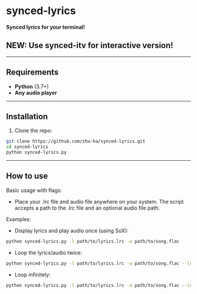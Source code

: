 # synced-lyrics

**Synced lyrics for your terminal!**

## NEW: Use synced-itv for interactive version!

---

## Requirements
- **Python** (3.7+)  
- **Any audio player** 

---

## Installation
1. Clone the repo:
```bash
git clone https://github.com/zhu-ha/synced-lyrics.git
cd synced-lyrics
python synced-lyrics.py
```

---


## How to use

Basic usage with flags:

- Place your .lrc file and audio file anywhere on your system. The script accepts a path to the .lrc file and an optional audio file path.

Examples:

- Display lyrics and play audio once (using SoX):
```bash
python synced-lyrics.py -l path/to/lyrics.lrc -a path/to/song.flac
```

- Loop the lyrics/audio twice:
```bash
python synced-lyrics.py -l path/to/lyrics.lrc -a path/to/song.flac --loop 2
```

- Loop infinitely:
```bash
python synced-lyrics.py -l path/to/lyrics.lrc -a path/to/song.flac --loop inf
```


